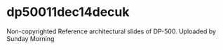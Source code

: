 # dp50011dec14decuk
Non-copyrighted Reference architectural slides of DP-500. Uploaded by Sunday Morning
